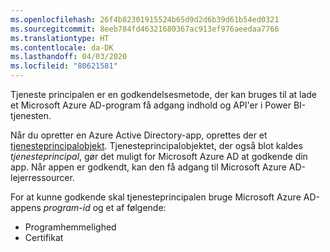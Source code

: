 ```yaml
---
ms.openlocfilehash: 26f4b82301915524b65d9d2d6b39d61b54ed0321
ms.sourcegitcommit: 8eeb784fd46321680367ac913ef976aeedaa7766
ms.translationtype: HT
ms.contentlocale: da-DK
ms.lasthandoff: 04/03/2020
ms.locfileid: "80621581"
---
```

Tjeneste principalen er en godkendelsesmetode, der kan bruges til at lade et Microsoft Azure AD-program få adgang indhold og API'er i Power BI-tjenesten.

Når du opretter en Azure Active Directory-app, oprettes der et [tjenesteprincipalobjekt](https://docs.microsoft.com/azure/active-directory/develop/app-objects-and-service-principals#service-principal-object). Tjenesteprincipalobjektet, der også blot kaldes *tjenesteprincipal*, gør det muligt for Microsoft Azure AD at godkende din app. Når appen er godkendt, kan den få adgang til Microsoft Azure AD-lejerressourcer.

For at kunne godkende skal tjenesteprincipalen bruge Microsoft Azure AD-appens *program-id* og et af følgende:
* Programhemmelighed
* Certifikat